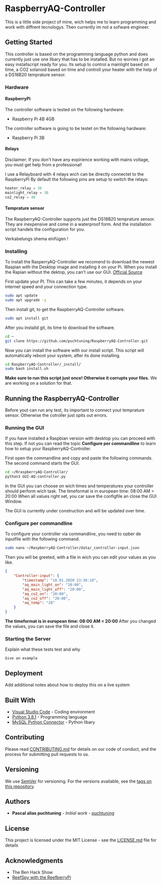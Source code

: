 # RaspberryAQ-Controller

This is a little side project of mine, wich helps me to learn programming and work with diffrent tecnologys.
Then currently im not a sofware engineer. 


## Getting Started

This controller is based on the programming language python and does currently just use one libary that has to be installed.
But no worries i got an easy installscript ready for you.
Its setup to control a mainlight based on time, a CO2 solanoid based on time and controll your heater with the help of a DS18B20
temprature sensor.

### Hardware
#### RaspberryPi
The controller software is tested on the following hardware:
* Raspberry Pi 4B 4GB

The controller software is going to be testet on the following hardware:
* Raspberry Pi 3B

#### Relays
Disclaimer: If you don't have any expirience working with mains voltage, you must get help from a professional!

I use a Relayboard with 4 relays wich can be directly connectet to the RaspberryPi
By default the following pins are setup to switch the relays:
```python
heater_relay = 36
mainlight_relay = 38
co2_relay = 40
```

#### Temprature sensor
The RaspberryAQ-Controller supports just the DS18B20 temprature sensor.
They are inexpensive and come in a waterproof form.
And the installation script handels the configuration for you.

Verkabelungs shema einfügen !

### Installing
To install the RasperryAQ-Controller we recomend to download the newest Raspian with the Desktop image and installing it on your Pi.
When you install the Rapian without the dektop, you can't use our GUI. 
[Official Source](https://www.raspberrypi.org/downloads/raspbian/)

First update your PI.
This can take a few minutes, it depends on your internet speed and your connection type.
```bash
sudo apt update
sudo apt upgrade -y
```

Then install git, to get the RaspberryAQ-Controller software.
```bash
sudo apt install git
```

After you installd git, its time to download the software.
```bash
cd ~
git clone https://github.com/puchtuning/RaspberryAQ-Controller.git
```

Now you can install the software with our install script.
This script will automatically reboot your system, after its done installing.
```bash
cd RaspberryAQ-Controller/_install/
sudo bash install.sh
```
**Make sure to run this script just once! Otherwise it corrupts your files.**
We are working on a solution for that.


## Running the RaspberryAQ-Controller
Before yout can run any test, its important to connect yout temprature sensor.
Otherwise the cotroller just spits out errors.

### Running the GUI
If you have installed a Raspbian version with desktop you can proceed with this step.
If not you can read the topic **Configure per commandline** to learn how to setup your RaspberryAQ-Controller.

First open the commandline and copy and paste the following commands.
The second command starts the GUI.
```bash
cd ~/RraspberryAQ-Controller/
python3 GUI-AQ-controller.py
```
In the GUI you can choose on wich times and temperatures your controller should perform wich task.
The timeformat is in european time: 08:00 AM = 20:00
When all values right set, you car save the configfile an close the GUI Window.

The GUI is currently under construction and will be updated over time.

### Configure per commandline
To configure your controller via commandline, you need to opber de inputfile with the following command.
```bash
sudo nano ~/RaspberryAQ-Controller/data/_controller-input.json
```
Then you will be greeted, with a file in wich you can edit your values as you like.

```json
{
    "Controller-input": {
        "timestamp": "18.01.2020 23:36:18",
        "aq_main_light_on": "20:00",
        "aq_main_light_off": "20:00",
        "aq_co2_on": "20:00",
        "aq_co2_off": "20:00",
        "aq_temp": "28"
    }
}
```
**The timeformat is in european time: 08:00 AM = 20:00**
After you changed the values, you can save the file and close it.

### Starting the Server

Explain what these tests test and why

```
Give an example
```

## Deployment

Add additional notes about how to deploy this on a live system

## Built With

* [Visual Studio Code](https://code.visualstudio.com/) - Coding environment
* [Python 3.8.1](https://www.python.org/) - Programming language
* [MySQL Python Connector](https://dev.mysql.com/doc/connector-python/en/) - Python libary

## Contributing

Please read [CONTRIBUTING.md](https://gist.github.com/PurpleBooth/b24679402957c63ec426) for details on our code of conduct, and the process for submitting pull requests to us.

## Versioning

We use [SemVer](http://semver.org/) for versioning. For the versions available, see the [tags on this repository](https://github.com/your/project/tags). 

## Authors

* **Pascal alias puchtuning** - *Initial work* - [puchtuning](https://github.com/puchtuning)


## License

This project is licensed under the MIT License - see the [LICENSE.md](LICENSE.md) file for details

## Acknowledgments

* The Ben Hack Show
* [ReefSpy with the ReefberryPi](https://www.youtube.com/channel/UCvuGXFKFf4DIs2AD7Gjc_Kw)


